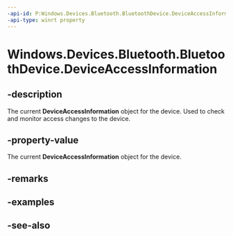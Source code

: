 ----api-id: P:Windows.Devices.Bluetooth.BluetoothDevice.DeviceAccessInformation
-api-type: winrt property
---<!-- Property syntaxpublic Windows.Devices.Enumeration.DeviceAccessInformation DeviceAccessInformation { get; }--># Windows.Devices.Bluetooth.BluetoothDevice.DeviceAccessInformation## -descriptionThe current **DeviceAccessInformation** object for the device. Used to check and monitor access changes to the device.## -property-valueThe current **DeviceAccessInformation** object for the device.## -remarks## -examples## -see-also